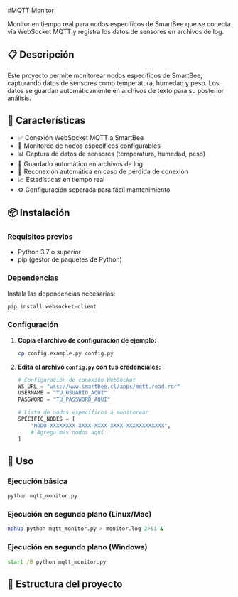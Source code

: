 #MQTT Monitor

Monitor en tiempo real para nodos específicos de SmartBee que se conecta vía WebSocket MQTT y registra los datos de sensores en archivos de log.

## 📋 Descripción

Este proyecto permite monitorear nodos específicos de SmartBee, capturando datos de sensores como temperatura, humedad y peso. Los datos se guardan automáticamente en archivos de texto para su posterior análisis.

## 🚀 Características

- ✅ Conexión WebSocket MQTT a SmartBee
- 🎯 Monitoreo de nodos específicos configurables
- 📊 Captura de datos de sensores (temperatura, humedad, peso)
- 💾 Guardado automático en archivos de log
- 🔄 Reconexión automática en caso de pérdida de conexión
- 📈 Estadísticas en tiempo real
- ⚙️ Configuración separada para fácil mantenimiento

## 📦 Instalación

### Requisitos previos

- Python 3.7 o superior
- pip (gestor de paquetes de Python)

### Dependencias

Instala las dependencias necesarias:

```bash
pip install websocket-client
```

### Configuración

1. **Copia el archivo de configuración de ejemplo:**
   ```bash
   cp config.example.py config.py
   ```

2. **Edita el archivo `config.py` con tus credenciales:**
   ```python
   # Configuración de conexión WebSocket
   WS_URL = "wss://www.smartbee.cl/apps/mqtt.read.rcr"
   USERNAME = "TU_USUARIO_AQUI"
   PASSWORD = "TU_PASSWORD_AQUI"
   
   # Lista de nodos específicos a monitorear
   SPECIFIC_NODES = [
       "NODO-XXXXXXXX-XXXX-XXXX-XXXX-XXXXXXXXXXXX",
       # Agrega más nodos aquí
   ]
   ```

## 🎯 Uso

### Ejecución básica

```bash
python mqtt_monitor.py
```

### Ejecución en segundo plano (Linux/Mac)

```bash
nohup python mqtt_monitor.py > monitor.log 2>&1 &
```

### Ejecución en segundo plano (Windows)

```cmd
start /B python mqtt_monitor.py
```

## 📁 Estructura del proyecto
